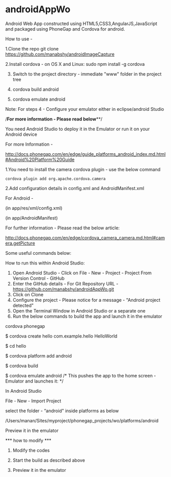 # androidAppWo
Android Web App constructed using HTML5,CSS3,AngularJS,JavaScript and packaged using PhoneGap and Cordova for android.

How to use - 

1.Clone the repo
  git clone https://github.com/manabshy/androidImageCapture 

2.Install cordova - on OS X and Linux:
  sudo npm install -g cordova

3. Switch to the project directory - immediate "www" folder in the project tree

4. cordova build android

5. cordova emulate android

Note: For steps 4 - Configure your emulator either in eclipse/android Studio



/****For more information - Please read below******/

You need Android Studio to deploy it in the Emulator or run it on your Android device

For more Information -

http://docs.phonegap.com/en/edge/guide_platforms_android_index.md.html#Android%20Platform%20Guide

1.You need to  install the camera cordova plugin - use the below command

	cordova plugin add org.apache.cordova.camera
	
2.Add configuration details in config.xml and  AndroidManifest.xml

For Android - 

(in app/res/xml/config.xml)
<feature name="Camera">
    <param name="android-package" value="org.apache.cordova.camera.CameraLauncher" />
</feature>


(in app/AndroidManifest)
<uses-permission android:name="android.permission.WRITE_EXTERNAL_STORAGE" />

For further information - Please read the below article:

http://docs.phonegap.com/en/edge/cordova_camera_camera.md.html#camera.getPicture

Some useful commands below:

How to run this within Android Studio:

1. Open Android Studio - Click on File - New - Project - Project From Version Control - GitHub
2. Enter the GitHub details - For Git Repository URL - https://github.com/manabshy/androidAppWo.git
3. Click on Clone
4. Configure the project - Please notice for a message  - "Android project detected"
5. Open the Terminal Window in Android Studio or a separate one
6. Run the below commands to build the app and launch it in the emulator


cordova phonegap

$ cordova create hello com.example.hello HelloWorld

$ cd hello

$ cordova platform add android

$ cordova build

$ cordova emulate android   /* This pushes the app to the home screen - Emulator and launches it: */

In Android Studio

File - New - Import Project

select the folder - “android" inside platforms as below

/Users/manan/Sites/myproject/phonegap_projects/wo/platforms/android

Preview it in the emulator

*** how to modify ***

1. Modify the codes

2. Start the build as described above

3. Preview it in the emulator


